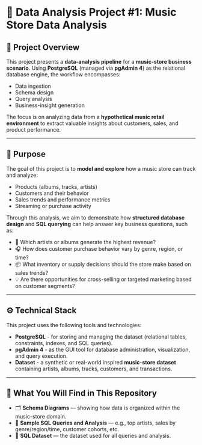 # 🎵 Data Analysis Project #1: Music Store Data Analysis

## 📘 Project Overview

This project presents a **data-analysis pipeline** for a **music-store business scenario**. Using **PostgreSQL** (managed via **pgAdmin 4**) as the relational database engine, the workflow encompasses:

* Data ingestion
* Schema design
* Query analysis
* Business-insight generation

The focus is on analyzing data from a **hypothetical music retail environment** to extract valuable insights about customers, sales, and product performance.

---

## 🎯 Purpose

The goal of this project is to **model and explore** how a music store can track and analyze:

* Products (albums, tracks, artists)
* Customers and their behavior
* Sales trends and performance metrics
* Streaming or purchase activity

Through this analysis, we aim to demonstrate how **structured database design** and **SQL querying** can help answer key business questions, such as:

* 🎤 Which artists or albums generate the highest revenue?
* 🎧 How does customer purchase behavior vary by genre, region, or time?
* 📦 What inventory or supply decisions should the store make based on sales trends?
* 💡 Are there opportunities for cross-selling or targeted marketing based on customer segments?

---

## ⚙️ Technical Stack

This project uses the following tools and technologies:

* **PostgreSQL** - for storing and managing the dataset (relational tables, constraints, indexes, and SQL queries).
* **pgAdmin 4** - as the GUI tool for database administration, visualization, and query execution.
* **Dataset** - a synthetic or real-world inspired **music-store dataset** containing artists, albums, tracks, customers, and transactions.

---

## 📂 What You Will Find in This Repository

* 🗂️ **Schema Diagrams** — showing how data is organized within the music-store domain.
* 🧠 **Sample SQL Queries and Analysis** — e.g., top artists, sales by genre/region/time, customer cohorts, etc.
* 💾 **SQL Dataset** — the dataset used for all queries and analysis.
